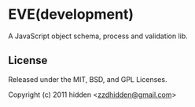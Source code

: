 
EVE(development)
=============================

A JavaScript object schema, process and validation lib.

## License 

Released under the MIT, BSD, and GPL Licenses.

Copyright (c) 2011 hidden &lt;zzdhidden@gmail.com&gt;

